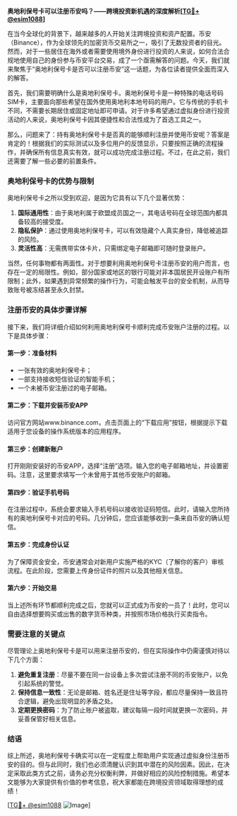 **奥地利保号卡可以注册币安吗？——跨境投资新机遇的深度解析[[TG💪+ @esim1088](https://t.me/s/esim1088)]**

在当今全球化的背景下，越来越多的人开始关注跨境投资和资产配置。币安（Binance），作为全球领先的加密货币交易所之一，吸引了无数投资者的目光。然而，对于一些居住在海外或者需要使用境外身份进行投资的人来说，如何合法合规地使用自己的身份参与币安平台交易，成了一个亟需解答的问题。今天，我们就来聚焦于“奥地利保号卡是否可以注册币安”这一话题，为各位读者提供全面而深入的解答。

首先，我们需要明确什么是奥地利保号卡。奥地利保号卡是一种特殊的电话号码SIM卡，主要面向那些希望在国外使用奥地利本地号码的用户。它与传统的手机卡不同，不需要长期居住或固定地址即可申请。对于许多希望通过虚拟身份进行投资活动的人来说，奥地利保号卡因其便捷性和合法性成为了首选工具之一。

那么，问题来了：持有奥地利保号卡是否真的能够顺利注册并使用币安呢？答案是肯定的！根据我们的实际测试以及多位用户的反馈显示，只要按照正确的流程操作，并确保所有信息真实有效，就可以成功完成注册过程。不过，在此之前，我们还需要了解一些必要的前置条件。

### 奥地利保号卡的优势与限制

奥地利保号卡之所以受到欢迎，是因为它具有以下几个显著优势：

1. **国际通用性**：由于奥地利属于欧盟成员国之一，其电话号码在全球范围内都具备较高的接受度。
2. **隐私保护**：通过使用奥地利保号卡，可以有效隐藏个人真实身份，降低被追踪的风险。
3. **灵活性高**：无需携带实体卡片，只需绑定电子邮箱即可随时登录账户。

当然，任何事物都有两面性。对于想要利用奥地利保号卡注册币安的用户而言，也存在一定的局限性。例如，部分国家或地区的银行可能对非本国居民开设账户有所限制；此外，如果遇到异常频繁的操作行为，可能会触发平台的安全机制，从而导致账号被冻结甚至永久封禁。

### 注册币安的具体步骤详解

接下来，我们将详细介绍如何利用奥地利保号卡顺利完成币安账户注册的过程。以下是具体步骤：

#### 第一步：准备材料
- 一张有效的奥地利保号卡；
- 一部支持接收短信验证的智能手机；
- 一个未被币安注册过的电子邮箱。

#### 第二步：下载并安装币安APP
访问官方网站www.binance.com，点击页面上的“下载应用”按钮，根据提示下载适用于您设备的操作系统版本的应用程序。

#### 第三步：创建新账户
打开刚刚安装好的币安APP，选择“注册”选项。输入您的电子邮箱地址，并设置密码。注意，这里要求填写一个未曾用于其他币安账户的邮箱。

#### 第四步：验证手机号码
在注册过程中，系统会要求输入手机号码以接收验证码短信。此时，请输入您所持有的奥地利保号卡对应的号码。几分钟后，您应该能够收到一条来自币安的确认短信。

#### 第五步：完成身份认证
为了保障资金安全，币安通常会对新用户实施严格的KYC（了解你的客户）审核流程。在此阶段，您需要上传身份证件的照片以及其他相关信息。

#### 第六步：开始交易
当上述所有环节都顺利完成之后，您就可以正式成为币安的一员了！此时，您可以自由选择想要购买或出售的数字货币种类，并按照市场价格执行买卖指令。

### 需要注意的关键点

尽管理论上奥地利保号卡是可以用来注册币安的，但在实际操作中仍需谨慎对待以下几个方面：

1. **避免重复注册**：尽量不要在同一台设备上多次尝试注册不同的币安账户，以免引起系统的警觉。
2. **保持信息一致性**：无论是邮箱、姓名还是住址等字段，都应尽量保持一致且符合逻辑，避免出现明显的矛盾之处。
3. **定期更换密码**：为了防止账户被盗取，建议每隔一段时间就更换一次密码，并妥善保管好相关信息。

### 结语

综上所述，奥地利保号卡确实可以在一定程度上帮助用户实现通过虚拟身份注册币安的目的。但与此同时，我们也必须清醒认识到其中潜在的风险因素。因此，在决定采取此类方式之前，请务必充分权衡利弊，并做好相应的风险控制措施。希望本文能够为大家提供有价值的参考信息，祝大家都能在跨境投资领域取得理想的成绩！

[[TG💪+ @esim1088](https://t.me/s/esim1088) ![Image](https://i.postimg.cc/4NQfJmqS/Snipaste-2025-05-13-00-14-12.png)]